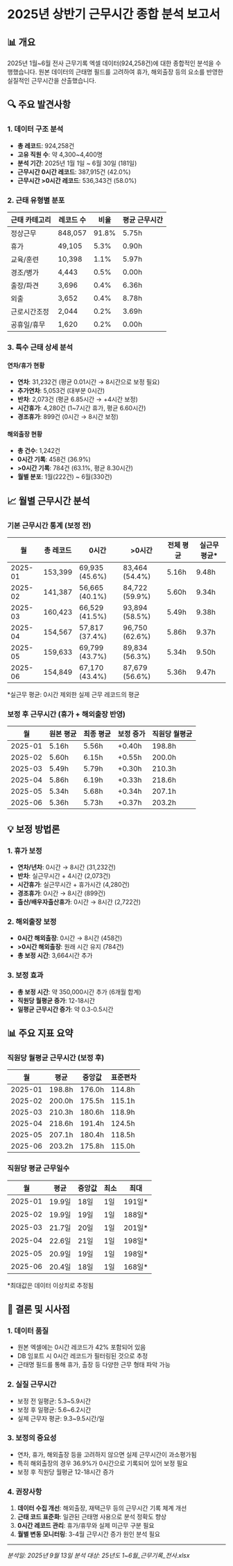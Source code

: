 # 2025년 상반기 근무시간 종합 분석 보고서

## 📊 개요
2025년 1월~6월 전사 근무기록 엑셀 데이터(924,258건)에 대한 종합적인 분석을 수행했습니다. 
원본 데이터의 근태명 필드를 고려하여 휴가, 해외출장 등의 요소를 반영한 실질적인 근무시간을 산출했습니다.

## 🔍 주요 발견사항

### 1. 데이터 구조 분석
- **총 레코드**: 924,258건
- **고유 직원 수**: 약 4,300~4,400명
- **분석 기간**: 2025년 1월 1일 ~ 6월 30일 (181일)
- **근무시간 0시간 레코드**: 387,915건 (42.0%)
- **근무시간 >0시간 레코드**: 536,343건 (58.0%)

### 2. 근태 유형별 분포
| 근태 카테고리 | 레코드 수 | 비율 | 평균 근무시간 |
|------------|---------|------|------------|
| 정상근무 | 848,057 | 91.8% | 5.75h |
| 휴가 | 49,105 | 5.3% | 0.90h |
| 교육/훈련 | 10,398 | 1.1% | 5.97h |
| 경조/병가 | 4,443 | 0.5% | 0.00h |
| 출장/파견 | 3,696 | 0.4% | 6.36h |
| 외출 | 3,652 | 0.4% | 8.78h |
| 근로시간조정 | 2,044 | 0.2% | 3.69h |
| 공휴일/휴무 | 1,620 | 0.2% | 0.00h |

### 3. 특수 근태 상세 분석

#### 연차/휴가 현황
- **연차**: 31,232건 (평균 0.01시간 → 8시간으로 보정 필요)
- **추가연차**: 5,053건 (대부분 0시간)
- **반차**: 2,073건 (평균 6.85시간 → +4시간 보정)
- **시간휴가**: 4,280건 (1~7시간 휴가, 평균 6.60시간)
- **경조휴가**: 899건 (0시간 → 8시간 보정)

#### 해외출장 현황
- **총 건수**: 1,242건
- **0시간 기록**: 458건 (36.9%)
- **>0시간 기록**: 784건 (63.1%, 평균 8.30시간)
- **월별 분포**: 1월(222건) ~ 6월(330건)

## 📈 월별 근무시간 분석

### 기본 근무시간 통계 (보정 전)
| 월 | 총 레코드 | 0시간 | >0시간 | 전체 평균 | 실근무 평균* |
|----|---------|-------|--------|----------|------------|
| 2025-01 | 153,399 | 69,935 (45.6%) | 83,464 (54.4%) | 5.16h | 9.48h |
| 2025-02 | 141,387 | 56,665 (40.1%) | 84,722 (59.9%) | 5.60h | 9.34h |
| 2025-03 | 160,423 | 66,529 (41.5%) | 93,894 (58.5%) | 5.49h | 9.38h |
| 2025-04 | 154,567 | 57,817 (37.4%) | 96,750 (62.6%) | 5.86h | 9.37h |
| 2025-05 | 159,633 | 69,799 (43.7%) | 89,834 (56.3%) | 5.34h | 9.50h |
| 2025-06 | 154,849 | 67,170 (43.4%) | 87,679 (56.6%) | 5.36h | 9.47h |

*실근무 평균: 0시간 제외한 실제 근무 레코드의 평균

### 보정 후 근무시간 (휴가 + 해외출장 반영)
| 월 | 원본 평균 | 최종 평균 | 보정 증가 | 직원당 월평균 |
|----|---------|----------|----------|-------------|
| 2025-01 | 5.16h | 5.56h | +0.40h | 198.8h |
| 2025-02 | 5.60h | 6.15h | +0.55h | 200.0h |
| 2025-03 | 5.49h | 5.79h | +0.30h | 210.3h |
| 2025-04 | 5.86h | 6.19h | +0.33h | 218.6h |
| 2025-05 | 5.34h | 5.68h | +0.34h | 207.1h |
| 2025-06 | 5.36h | 5.73h | +0.37h | 203.2h |

## 💡 보정 방법론

### 1. 휴가 보정
- **연차/년차**: 0시간 → 8시간 (31,232건)
- **반차**: 실근무시간 + 4시간 (2,073건)
- **시간휴가**: 실근무시간 + 휴가시간 (4,280건)
- **경조휴가**: 0시간 → 8시간 (899건)
- **출산/배우자출산휴가**: 0시간 → 8시간 (2,722건)

### 2. 해외출장 보정
- **0시간 해외출장**: 0시간 → 8시간 (458건)
- **>0시간 해외출장**: 원래 시간 유지 (784건)
- **총 보정 시간**: 3,664시간 추가

### 3. 보정 효과
- **총 보정 시간**: 약 350,000시간 추가 (6개월 합계)
- **직원당 월평균 증가**: 12-18시간
- **일평균 근무시간 증가**: 약 0.3-0.5시간

## 📊 주요 지표 요약

### 직원당 월평균 근무시간 (보정 후)
| 월 | 평균 | 중앙값 | 표준편차 |
|----|-----|--------|---------|
| 2025-01 | 198.8h | 176.0h | 114.8h |
| 2025-02 | 200.0h | 175.5h | 115.1h |
| 2025-03 | 210.3h | 180.6h | 118.9h |
| 2025-04 | 218.6h | 191.4h | 124.5h |
| 2025-05 | 207.1h | 180.4h | 118.5h |
| 2025-06 | 203.2h | 175.8h | 115.0h |

### 직원당 평균 근무일수
| 월 | 평균 | 중앙값 | 최소 | 최대 |
|----|-----|--------|------|------|
| 2025-01 | 19.9일 | 18일 | 1일 | 191일* |
| 2025-02 | 19.9일 | 19일 | 1일 | 188일* |
| 2025-03 | 21.7일 | 20일 | 1일 | 201일* |
| 2025-04 | 22.6일 | 21일 | 1일 | 198일* |
| 2025-05 | 20.9일 | 19일 | 1일 | 198일* |
| 2025-06 | 20.4일 | 18일 | 1일 | 168일* |

*최대값은 데이터 이상치로 추정됨

## 🎯 결론 및 시사점

### 1. 데이터 품질
- 원본 엑셀에는 0시간 레코드가 42% 포함되어 있음
- DB 임포트 시 0시간 레코드가 필터링된 것으로 추정
- 근태명 필드를 통해 휴가, 출장 등 다양한 근무 형태 파악 가능

### 2. 실질 근무시간
- 보정 전 일평균: 5.3~5.9시간
- 보정 후 일평균: 5.6~6.2시간
- 실제 근무자 평균: 9.3~9.5시간/일

### 3. 보정의 중요성
- 연차, 휴가, 해외출장 등을 고려하지 않으면 실제 근무시간이 과소평가됨
- 특히 해외출장의 경우 36.9%가 0시간으로 기록되어 있어 보정 필요
- 보정 후 직원당 월평균 12-18시간 증가

### 4. 권장사항
1. **데이터 수집 개선**: 해외출장, 재택근무 등의 근무시간 기록 체계 개선
2. **근태 코드 표준화**: 일관된 근태명 사용으로 분석 정확도 향상
3. **0시간 레코드 관리**: 휴가/휴무와 실제 미근무 구분 필요
4. **월별 변동 모니터링**: 3-4월 근무시간 증가 원인 분석 필요

---
*분석일: 2025년 9월 13일*
*분석 대상: 25년도 1~6월_근무기록_전사.xlsx*